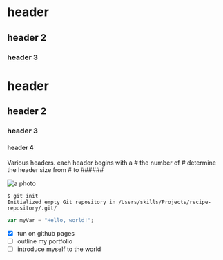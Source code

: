 # header
## header 2
### header 3
# header 
## header 2
### header 3
#### header 4
Various headers.
each header begins with a # 
the number of # determine the header size
from # to ######

![a photo](https://www.thoughtco.com/thmb/twPFYaGYCgKdVmZ28rBPmXGU8kY=/2121x0/filters:no_upscale():max_bytes(150000):strip_icc()/GettyImages-872346454-5c37b2dec9e77c000132a628.jpg)

```
$ git init
Initialized empty Git repository in /Users/skills/Projects/recipe-repository/.git/
```

```javascript
var myVar = "Hello, world!";
```
- [x] tun on github pages
- [ ] outline my portfolio
- [ ] introduce myself to the world
